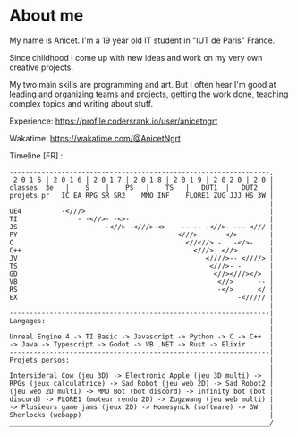 # About me

My name is Anicet. I'm a 19 year old IT student in "IUT de Paris" France.

Since childhood I come up with new ideas and work on my very own creative projects.

My two main skills are programming and art. But I often hear I'm good at leading and organizing teams and projects,
getting the work done, teaching complex topics and writing about stuff.

Experience: https://profile.codersrank.io/user/anicetngrt

Wakatime: https://wakatime.com/@AnicetNgrt

Timeline [FR] :
```
-----------------------------------------------------------------,
 2 0 1 5 | 2 0 1 6 | 2 0 1 7 | 2 0 1 8 | 2 0 1 9 | 2 0 2 0 | 2 0 |
classes  3e   |    S    |    PS   |    TS   |   DUT1  |   DUT2   |
projets pr   IC EA RPG SR SR2    MMO INF    FLORE1 ZUG JJJ HS 3W |
                                                                 |
UE4          -<///>                                              |
TI               - -<//>- -<>-                                   |
JS                      -<//> -<///>-<>    -- -- -<//>- --- </// |
PY                         - - -       - -<///>--    -</>- -     |
C                                           <//<//> -   -</>-    |
C++                                           <///>  <//>        |
JV                                               <////>-- <////> |
TS                                                <///>- -       |
GD                                                 <//><///></>  |
VB                                                  <//>      -- |
RS                                                  -</>      </ |
EX                                                       -<///// |
                                                                 |
-----------------------------------------------------------------|
Langages:                                                        |
                                                                 |
Unreal Engine 4 -> TI Basic -> Javascript -> Python -> C -> C++  |
-> Java -> Typescript -> Godot -> VB .NET -> Rust -> Elixir      |
-----------------------------------------------------------------|
Projets persos:                                                  |
                                                                 |
Intersideral Cow (jeu 3D) -> Electronic Apple (jeu 3D multi) ->  |
RPGs (jeux calculatrice) -> Sad Robot (jeu web 2D) -> Sad Robot2 |
(jeu web 2D multi) -> MMO Bot (bot discord) -> Infinity bot (bot |
discord) -> FLORE1 (moteur rendu 2D) -> Zugzwang (jeu web multi) |
-> Plusieurs game jams (jeux 2D) -> Homesynck (software) -> 3W   |
Sherlocks (webapp)                                               |
_________________________________________________________________/
```
